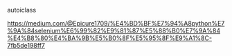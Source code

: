 autoiclass

https://medium.com/@Epicure1709/%E4%BD%BF%E7%94%A8python%E7%9A%84selenium%E6%99%82%E9%81%87%E5%88%B0%E7%9A%84%E4%B8%80%E4%BA%9B%E5%B0%8F%E5%95%8F%E9%A1%8C-7fb5de198ff7
